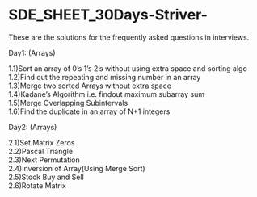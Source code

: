 # SDE_SHEET_30Days-Striver-
These are the solutions for the frequently asked questions in interviews.

Day1: (Arrays)

1.1)Sort an array of 0’s 1’s 2’s without using extra space and sorting algo</br>
1.2)Find out the repeating and missing number in an array</br>
1.3)Merge two sorted Arrays without extra space</br> 
1.4)Kadane’s Algorithm i.e. findout maximum subarray sum</br> 
1.5)Merge Overlapping Subintervals</br>
1.6)Find the duplicate in an array of N+1 integers</br>

Day2: (Arrays)

2.1)Set Matrix Zeros</br> 
2.2)Pascal Triangle</br>
2.3)Next Permutation</br>
2.4)Inversion of Array(Using Merge Sort)</br> 
2.5)Stock Buy and Sell</br>
2.6)Rotate Matrix</br>
